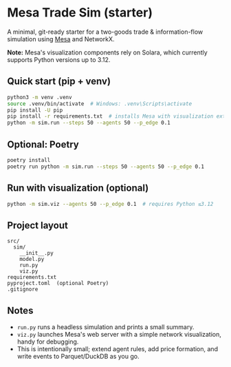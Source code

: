 
# Mesa Trade Sim (starter)

A minimal, git-ready starter for a two-goods trade & information-flow simulation using [Mesa](https://mesa.readthedocs.io/) and NetworkX.

**Note:** Mesa's visualization components rely on Solara, which currently supports Python versions up to 3.12.

## Quick start (pip + venv)
```bash
python3 -m venv .venv
source .venv/bin/activate  # Windows: .venv\Scripts\activate
pip install -U pip
pip install -r requirements.txt  # installs Mesa with visualization extras
python -m sim.run --steps 50 --agents 50 --p_edge 0.1
```

## Optional: Poetry
```bash
poetry install
poetry run python -m sim.run --steps 50 --agents 50 --p_edge 0.1
```

## Run with visualization (optional)
```bash
python -m sim.viz --agents 50 --p_edge 0.1  # requires Python ≤3.12
```

## Project layout
```
src/
  sim/
    __init__.py
    model.py
    run.py
    viz.py
requirements.txt
pyproject.toml  (optional Poetry)
.gitignore
```

## Notes
- `run.py` runs a headless simulation and prints a small summary.
- `viz.py` launches Mesa's web server with a simple network visualization, handy for debugging.
- This is intentionally small; extend agent rules, add price formation, and write events to Parquet/DuckDB as you go.
